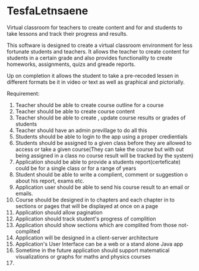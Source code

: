 # TesfaLetnsaene
Virtual classroom for teachers to create content and for and students to take lessons and track their progress and results.

This software is designed to create a virtual classroom environment for less fortunate students and teachers. It allows the teacher to create content for students in a certain grade and also provides functionality to create homeworks, assignments, quizs and greade reports.

Up on completion it allows the student to take a pre-recoded lessen in different formats be it in video or text as well as graphical and pictorially.

Requirement: 

1. Teacher should be able to create course outline for a course
2. Teacher should be able to create course content
3. Teacher should be able to create , update course results or grades of students
4. Teacher should have an admin previllage to do all this
5. Students should be able to login to the app using a proper credientials
6. Students should be assigned to a given class before they are allowed to access or take a given course(They can take the course but with out being assigned in a class no course result will be tracked by the system)
7. Application should be able to provide a students report(certeficate) could be for a single class or for a range of years
8. Student should be able to write a complient, comment or suggestion o about his report, exams etc.
9. Application user should be able to send his course result to an email or emails.
10. Course should be designed in to chapters and each chapter in to sections or pages that will be displayed at once on a page
11. Application should allow pagination
12. Application should track student's progress of complition
13. Application should show sections which are complited from those not-complited
14. Application will be designed in a client-server architecture
15. Application's User Interface can be a web or a stand alone Java app
16. Sometime in the future application should support matematical visualizations or graphs for maths and physics courses
17. 


